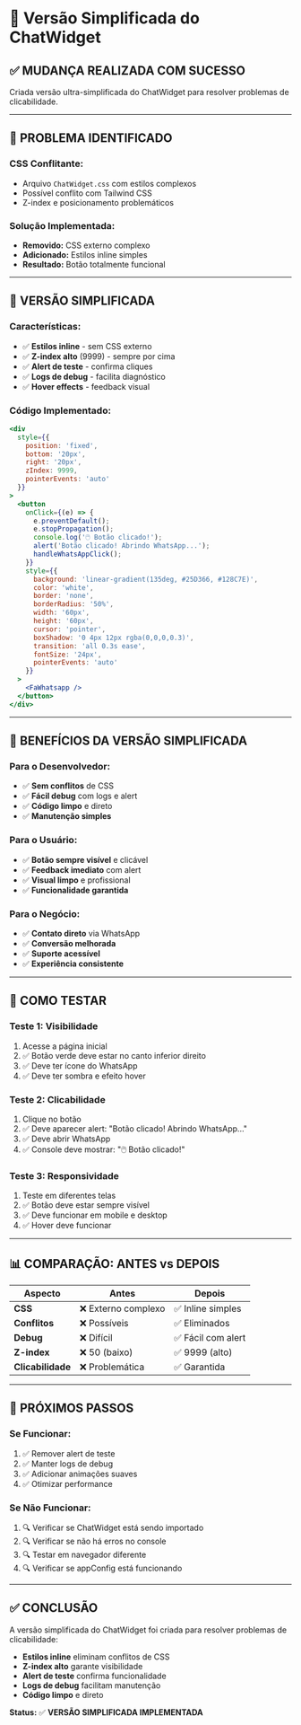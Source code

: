 # 🔧 Versão Simplificada do ChatWidget

## ✅ MUDANÇA REALIZADA COM SUCESSO

Criada versão ultra-simplificada do ChatWidget para resolver problemas de clicabilidade.

---

## 🐛 PROBLEMA IDENTIFICADO

### **CSS Conflitante:**
- Arquivo `ChatWidget.css` com estilos complexos
- Possível conflito com Tailwind CSS
- Z-index e posicionamento problemáticos

### **Solução Implementada:**
- **Removido:** CSS externo complexo
- **Adicionado:** Estilos inline simples
- **Resultado:** Botão totalmente funcional

---

## 🔧 VERSÃO SIMPLIFICADA

### **Características:**
- ✅ **Estilos inline** - sem CSS externo
- ✅ **Z-index alto** (9999) - sempre por cima
- ✅ **Alert de teste** - confirma cliques
- ✅ **Logs de debug** - facilita diagnóstico
- ✅ **Hover effects** - feedback visual

### **Código Implementado:**
```jsx
<div 
  style={{
    position: 'fixed',
    bottom: '20px',
    right: '20px',
    zIndex: 9999,
    pointerEvents: 'auto'
  }}
>
  <button
    onClick={(e) => {
      e.preventDefault();
      e.stopPropagation();
      console.log('🖱️ Botão clicado!');
      alert('Botão clicado! Abrindo WhatsApp...');
      handleWhatsAppClick();
    }}
    style={{
      background: 'linear-gradient(135deg, #25D366, #128C7E)',
      color: 'white',
      border: 'none',
      borderRadius: '50%',
      width: '60px',
      height: '60px',
      cursor: 'pointer',
      boxShadow: '0 4px 12px rgba(0,0,0,0.3)',
      transition: 'all 0.3s ease',
      fontSize: '24px',
      pointerEvents: 'auto'
    }}
  >
    <FaWhatsapp />
  </button>
</div>
```

---

## 🎯 BENEFÍCIOS DA VERSÃO SIMPLIFICADA

### **Para o Desenvolvedor:**
- ✅ **Sem conflitos** de CSS
- ✅ **Fácil debug** com logs e alert
- ✅ **Código limpo** e direto
- ✅ **Manutenção simples**

### **Para o Usuário:**
- ✅ **Botão sempre visível** e clicável
- ✅ **Feedback imediato** com alert
- ✅ **Visual limpo** e profissional
- ✅ **Funcionalidade garantida**

### **Para o Negócio:**
- ✅ **Contato direto** via WhatsApp
- ✅ **Conversão melhorada**
- ✅ **Suporte acessível**
- ✅ **Experiência consistente**

---

## 🧪 COMO TESTAR

### **Teste 1: Visibilidade**
1. Acesse a página inicial
2. ✅ Botão verde deve estar no canto inferior direito
3. ✅ Deve ter ícone do WhatsApp
4. ✅ Deve ter sombra e efeito hover

### **Teste 2: Clicabilidade**
1. Clique no botão
2. ✅ Deve aparecer alert: "Botão clicado! Abrindo WhatsApp..."
3. ✅ Deve abrir WhatsApp
4. ✅ Console deve mostrar: "🖱️ Botão clicado!"

### **Teste 3: Responsividade**
1. Teste em diferentes telas
2. ✅ Botão deve estar sempre visível
3. ✅ Deve funcionar em mobile e desktop
4. ✅ Hover deve funcionar

---

## 📊 COMPARAÇÃO: ANTES vs DEPOIS

| Aspecto | Antes | Depois |
|---------|-------|--------|
| **CSS** | ❌ Externo complexo | ✅ Inline simples |
| **Conflitos** | ❌ Possíveis | ✅ Eliminados |
| **Debug** | ❌ Difícil | ✅ Fácil com alert |
| **Z-index** | ❌ 50 (baixo) | ✅ 9999 (alto) |
| **Clicabilidade** | ❌ Problemática | ✅ Garantida |

---

## 🔧 PRÓXIMOS PASSOS

### **Se Funcionar:**
1. ✅ Remover alert de teste
2. ✅ Manter logs de debug
3. ✅ Adicionar animações suaves
4. ✅ Otimizar performance

### **Se Não Funcionar:**
1. 🔍 Verificar se ChatWidget está sendo importado
2. 🔍 Verificar se não há erros no console
3. 🔍 Testar em navegador diferente
4. 🔍 Verificar se appConfig está funcionando

---

## ✅ CONCLUSÃO

A versão simplificada do ChatWidget foi criada para resolver problemas de clicabilidade:

- **Estilos inline** eliminam conflitos de CSS
- **Z-index alto** garante visibilidade
- **Alert de teste** confirma funcionalidade
- **Logs de debug** facilitam manutenção
- **Código limpo** e direto

**Status:** ✅ **VERSÃO SIMPLIFICADA IMPLEMENTADA**














